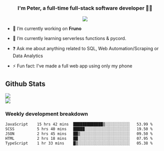 
### <div align="center">I'm Peter, a full-time full-stack software developer 👨‍💻</div>  
<div align="center">
<a href="https://ko-fi.com/theofficialpeter" target="_blank" style="display: inline-block;">
                <img
                    src="https://img.shields.io/badge/Donate-Ko--fi-F16061.svg?style=flat-square&logo=ko-fi" 
                    align="center"
                />
            </a> 
</div>  

- 🔭 I’m currently working on **Fruno**  
  

- 🌱 I’m currently learning serverless functions & pycord.  
  

- ❓ Ask me about anything related to SQL, Web Automation/Scraping or Data Analytics  
  

- ⚡ Fun fact: I've made a full web app using only my phone  
  



## Github Stats  
![](https://github-readme-stats.vercel.app/api?username=TheOfficialPeter&theme=tokyonight&hide_border=true&include_all_commits=false&count_private=false)<br/>
![](https://github-readme-stats.vercel.app/api/top-langs/?username=TheOfficialPeter&theme=tokyonight&hide_border=true&include_all_commits=false&count_private=false&layout=compact)

<h3>Weekly development breakdown</h3>

<!--START_SECTION:waka-->

```txt
JavaScript    15 hrs 42 mins  █████████████▒░░░░░░░░░░░   53.99 %
SCSS          5 hrs 40 mins   █████░░░░░░░░░░░░░░░░░░░░   19.50 %
JSON          2 hrs 45 mins   ██▒░░░░░░░░░░░░░░░░░░░░░░   09.50 %
HTML          2 hrs 18 mins   ██░░░░░░░░░░░░░░░░░░░░░░░   07.95 %
TypeScript    1 hr 33 mins    █▒░░░░░░░░░░░░░░░░░░░░░░░   05.38 %
```

<!--END_SECTION:waka-->
